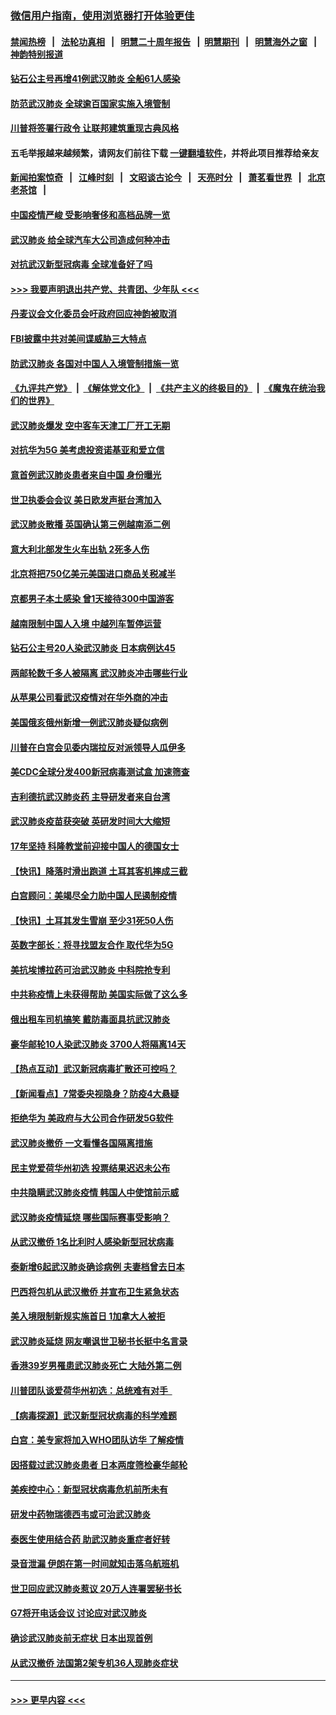 ### [微信用户指南，使用浏览器打开体验更佳](https://github.com/gfw-breaker/banned-news1/blob/master/indexes/wechat-guide.md?t=0)
#### [禁闻热榜](热点新闻.md?t=0)  &nbsp;&nbsp;|&nbsp;&nbsp; [法轮功真相](https://github.com/gfw-breaker/truth/blob/master/README.md?t=0) &nbsp;&nbsp;|&nbsp;&nbsp; [明慧二十周年报告](https://github.com/gfw-breaker/mh-reports/blob/master/README.md?t=0) &nbsp;&nbsp;|&nbsp;&nbsp;[明慧期刊](https://github.com/gfw-breaker/mh-qikan) &nbsp;&nbsp;|&nbsp;&nbsp; [明慧海外之窗](https://github.com/gfw-breaker/mh-news/blob/master/README.md?t=0) &nbsp;&nbsp;|&nbsp;&nbsp; [神韵特别报道](https://github.com/gfw-breaker/mh-news/blob/master/shenyun.md?t=0)
#### [钻石公主号再增41例武汉肺炎 全船61人感染](../pages/nsc418/n11850401.md?t=02071733) 
#### [防范武汉肺炎 全球逾百国家实施入境管制](../pages/nsc418/n11850557.md?t=02071733) 
#### [川普将签署行政令 让联邦建筑重现古典风格](../pages/nsc418/n11850654.md?t=02071733) 
#### 五毛举报越来越频繁，请网友们前往下载 [一键翻墙软件](https://github.com/gfw-breaker/ssr-accounts)，并将此项目推荐给亲友
#### [新闻拍案惊奇](https://github.com/gfw-breaker/banned-news1/blob/master/pages/link4.md) &nbsp;&nbsp;|&nbsp;&nbsp; [江峰时刻](https://github.com/gfw-breaker/banned-news1/blob/master/pages/link4.md) &nbsp;&nbsp;|&nbsp;&nbsp; [文昭谈古论今](https://github.com/gfw-breaker/banned-news1/blob/master/pages/link4.md) &nbsp;&nbsp;|&nbsp;&nbsp; [天亮时分](https://github.com/gfw-breaker/banned-news1/blob/master/pages/link4.md) &nbsp;&nbsp;|&nbsp;&nbsp; [萧茗看世界](https://github.com/gfw-breaker/banned-news1/blob/master/pages/link4.md) &nbsp;&nbsp;|&nbsp;&nbsp; [北京老茶馆](https://github.com/gfw-breaker/banned-news1/blob/master/pages/link4.md) &nbsp;&nbsp;|&nbsp;&nbsp; 
#### [中国疫情严峻 受影响奢侈和高档品牌一览](../pages/nsc418/n11850319.md?t=02071733) 
#### [武汉肺炎 给全球汽车大公司造成何种冲击](../pages/nsc418/n11850056.md?t=02071733) 
#### [对抗武汉新型冠病毒 全球准备好了吗](../pages/nsc418/n11850142.md?t=02071733) 
#### [>>> 我要声明退出共产党、共青团、少年队 <<<](https://github.com/begood0513/goodnews/blob/master/quit/letter.md) 
#### [丹麦议会文化委员会吁政府回应神韵被取消](../pages/nsc418/n11849312.md?t=02071733) 
#### [FBI披露中共对美间谍威胁三大特点](../pages/nsc418/n11849700.md?t=02071733) 
#### [防武汉肺炎 各国对中国人入境管制措施一览](../pages/nsc418/n11838726.md?t=02071733) 
#### [《九评共产党》](https://github.com/begood0513/9ping.md/blob/master/README.md) &nbsp;|&nbsp; [《解体党文化》](../../../../jtdwh.md/blob/master/README.md)  &nbsp;|&nbsp; [《共产主义的终极目的》](../../../../gczydzjmd.md/blob/master/README.md) &nbsp;|&nbsp; [《魔鬼在统治我们的世界》](../../../../mgztzwmdsj.md/blob/master/README.md) 
#### [武汉肺炎爆发 空中客车天津工厂开工无期](../pages/nsc418/n11849634.md?t=02071733) 
#### [对抗华为5G 美考虑投资诺基亚和爱立信](../pages/nsc418/n11849510.md?t=02071733) 
#### [意首例武汉肺炎患者来自中国 身份曝光](../pages/nsc418/n11849454.md?t=02071733) 
#### [世卫执委会会议 美日欧发声挺台湾加入](../pages/nsc418/n11849433.md?t=02071733) 
#### [武汉肺炎散播 英国确认第三例越南添二例](../pages/nsc418/n11849439.md?t=02071733) 
#### [意大利北部发生火车出轨 2死多人伤](../pages/nsc418/n11848999.md?t=02071733) 
#### [北京将把750亿美元美国进口商品关税减半](../pages/nsc418/n11848896.md?t=02071733) 
#### [京都男子本土感染 曾1天接待300中国游客](../pages/nsc418/n11848641.md?t=02071733) 
#### [越南限制中国人入境 中越列车暂停运营](../pages/nsc418/n11847844.md?t=02071733) 
#### [钻石公主号20人染武汉肺炎 日本病例达45](../pages/nsc418/n11847823.md?t=02071733) 
#### [两邮轮数千多人被隔离 武汉肺炎冲击哪些行业](../pages/nsc418/n11847456.md?t=02071733) 
#### [从苹果公司看武汉疫情对在华外商的冲击](../pages/nsc418/n11847586.md?t=02071733) 
#### [美国俄亥俄州新增一例武汉肺炎疑似病例](../pages/nsc418/n11847714.md?t=02071733) 
#### [川普在白宫会见委内瑞拉反对派领导人瓜伊多](../pages/nsc418/n11847391.md?t=02071733) 
#### [美CDC全球分发400新冠病毒测试盒 加速筛查](../pages/nsc418/n11847260.md?t=02071733) 
#### [吉利德抗武汉肺炎药 主导研发者来自台湾](../pages/nsc418/n11847064.md?t=02071733) 
#### [武汉肺炎疫苗获突破 英研发时间大大缩短](../pages/nsc418/n11846915.md?t=02071733) 
#### [17年坚持 科隆教堂前迎接中国人的德国女士](../pages/nsc418/n11846781.md?t=02071733) 
#### [【快讯】降落时滑出跑道 土耳其客机摔成三截](../pages/nsc418/n11847021.md?t=02071733) 
#### [白宫顾问：美竭尽全力助中国人民遏制疫情](../pages/nsc418/n11846756.md?t=02071733) 
#### [【快讯】土耳其发生雪崩 至少31死50人伤](../pages/nsc418/n11846680.md?t=02071733) 
#### [英数字部长：将寻找盟友合作 取代华为5G](../pages/nsc418/n11846485.md?t=02071733) 
#### [美抗埃博拉药可治武汉肺炎 中科院抢专利](../pages/nsc418/n11846409.md?t=02071733) 
#### [中共称疫情上未获得帮助 美国实际做了这么多](../pages/nsc418/n11846008.md?t=02071733) 
#### [俄出租车司机搞笑 戴防毒面具抗武汉肺炎](../pages/nsc418/n11845703.md?t=02071733) 
#### [豪华邮轮10人染武汉肺炎 3700人将隔离14天](../pages/nsc418/n11845543.md?t=02071733) 
#### [【热点互动】武汉新冠病毒扩散还可控吗？](../pages/nsc418/n11844750.md?t=02071733) 
#### [【新闻看点】7常委央视隐身？防疫4大悬疑](../pages/nsc418/n11844611.md?t=02071733) 
#### [拒绝华为 美政府与大公司合作研发5G软件](../pages/nsc418/n11844625.md?t=02071733) 
#### [武汉肺炎撤侨 一文看懂各国隔离措施](../pages/nsc418/n11844216.md?t=02071733) 
#### [民主党爱荷华州初选 投票结果迟迟未公布](../pages/nsc418/n11844207.md?t=02071733) 
#### [中共隐瞒武汉肺炎疫情 韩国人中使馆前示威](../pages/nsc418/n11844084.md?t=02071733) 
#### [武汉肺炎疫情延烧 哪些国际赛事受影响？](../pages/nsc418/n11843958.md?t=02071733) 
#### [从武汉撤侨 1名比利时人感染新型冠状病毒](../pages/nsc418/n11843977.md?t=02071733) 
#### [泰新增6起武汉肺炎确诊病例 夫妻档曾去日本](../pages/nsc418/n11843900.md?t=02071733) 
#### [巴西将包机从武汉撤侨 并宣布卫生紧急状态](../pages/nsc418/n11843418.md?t=02071733) 
#### [美入境限制新规实施首日 1加拿大人被拒](../pages/nsc418/n11843058.md?t=02071733) 
#### [武汉肺炎延烧 网友嘲讽世卫秘书长挺中名言录](../pages/nsc418/n11843056.md?t=02071733) 
#### [香港39岁男罹患武汉肺炎死亡 大陆外第二例](../pages/nsc418/n11843026.md?t=02071733) 
#### [川普团队谈爱荷华州初选：总统难有对手  ](../pages/nsc418/n11842867.md?t=02071733) 
#### [【病毒探源】武汉新型冠状病毒的科学难题](../pages/nsc418/n11842176.md?t=02071733) 
#### [白宫：美专家将加入WHO团队访华 了解疫情](../pages/nsc418/n11842198.md?t=02071733) 
#### [因搭载过武汉肺炎患者 日本两度筛检豪华邮轮](../pages/nsc418/n11842447.md?t=02071733) 
#### [美疾控中心：新型冠状病毒危机前所未有](../pages/nsc418/n11842406.md?t=02071733) 
#### [研发中药物瑞德西韦或可治武汉肺炎](../pages/nsc418/n11842100.md?t=02071733) 
#### [泰医生使用结合药 助武汉肺炎重症者好转](../pages/nsc418/n11842096.md?t=02071733) 
#### [录音泄漏 伊朗在第一时间就知击落乌航班机](../pages/nsc418/n11842002.md?t=02071733) 
#### [世卫回应武汉肺炎惹议 20万人连署罢秘书长](../pages/nsc418/n11841664.md?t=02071733) 
#### [G7将开电话会议 讨论应对武汉肺炎](../pages/nsc418/n11841658.md?t=02071733) 
#### [确诊武汉肺炎前无症状 日本出现首例](../pages/nsc418/n11841567.md?t=02071733) 
#### [从武汉撤侨 法国第2架专机36人现肺炎症状](../pages/nsc418/n11841382.md?t=02071733) 

----
#### [ >>> 更早内容 <<< ](../indexes/nsc418-earlier.md)
